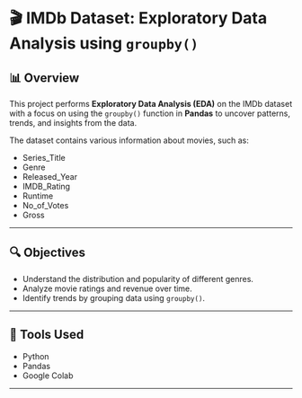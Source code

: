 # 🎬 IMDb Dataset: Exploratory Data Analysis using `groupby()`

## 📊 Overview
This project performs **Exploratory Data Analysis (EDA)** on the IMDb dataset with a focus on using the `groupby()` function in **Pandas** to uncover patterns, trends, and insights from the data.

The dataset contains various information about movies, such as:
- Series_Title
- Genre
- Released_Year
- IMDB_Rating
- Runtime
- No_of_Votes
- Gross

---

## 🔍 Objectives
- Understand the distribution and popularity of different genres.
- Analyze movie ratings and revenue over time.
- Identify trends by grouping data using `groupby()`.

---

## 🧰 Tools Used
- Python
- Pandas
- Google Colab

---
